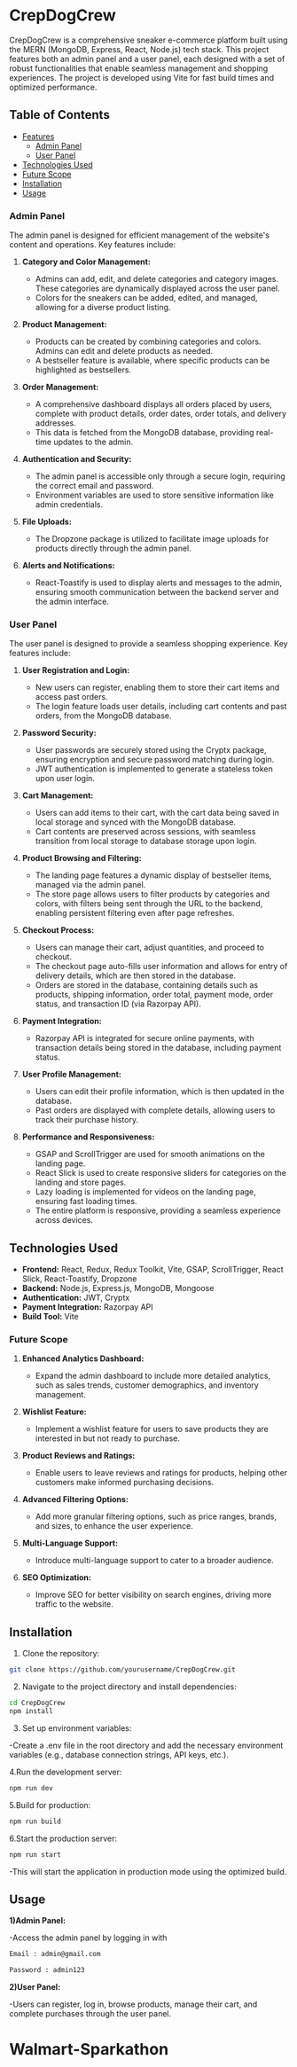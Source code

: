 # CrepDogCrew

CrepDogCrew is a comprehensive sneaker e-commerce platform built using the MERN (MongoDB, Express, React, Node.js) tech stack. This project features both an admin panel and a user panel, each designed with a set of robust functionalities that enable seamless management and shopping experiences. The project is developed using Vite for fast build times and optimized performance.

## Table of Contents

- [Features](#features)
  - [Admin Panel](#admin-panel)
  - [User Panel](#user-panel)
- [Technologies Used](#technologies-used)
- [Future Scope](#future-scope)
- [Installation](#installation)
- [Usage](#usage)

### Admin Panel

The admin panel is designed for efficient management of the website's content and operations. Key features include:

1. **Category and Color Management:**
   - Admins can add, edit, and delete categories and category images. These categories are dynamically displayed across the user panel.
   - Colors for the sneakers can be added, edited, and managed, allowing for a diverse product listing.
   
2. **Product Management:**
   - Products can be created by combining categories and colors. Admins can edit and delete products as needed.
   - A bestseller feature is available, where specific products can be highlighted as bestsellers.

3. **Order Management:**
   - A comprehensive dashboard displays all orders placed by users, complete with product details, order dates, order totals, and delivery addresses.
   - This data is fetched from the MongoDB database, providing real-time updates to the admin.

4. **Authentication and Security:**
   - The admin panel is accessible only through a secure login, requiring the correct email and password.
   - Environment variables are used to store sensitive information like admin credentials.

5. **File Uploads:**
   - The Dropzone package is utilized to facilitate image uploads for products directly through the admin panel.

6. **Alerts and Notifications:**
   - React-Toastify is used to display alerts and messages to the admin, ensuring smooth communication between the backend server and the admin interface.

### User Panel

The user panel is designed to provide a seamless shopping experience. Key features include:

1. **User Registration and Login:**
   - New users can register, enabling them to store their cart items and access past orders.
   - The login feature loads user details, including cart contents and past orders, from the MongoDB database.

2. **Password Security:**
   - User passwords are securely stored using the Cryptx package, ensuring encryption and secure password matching during login.
   - JWT authentication is implemented to generate a stateless token upon user login.

3. **Cart Management:**
   - Users can add items to their cart, with the cart data being saved in local storage and synced with the MongoDB database.
   - Cart contents are preserved across sessions, with seamless transition from local storage to database storage upon login.

4. **Product Browsing and Filtering:**
   - The landing page features a dynamic display of bestseller items, managed via the admin panel.
   - The store page allows users to filter products by categories and colors, with filters being sent through the URL to the backend, enabling persistent filtering even after page refreshes.

5. **Checkout Process:**
   - Users can manage their cart, adjust quantities, and proceed to checkout.
   - The checkout page auto-fills user information and allows for entry of delivery details, which are then stored in the database.
   - Orders are stored in the database, containing details such as products, shipping information, order total, payment mode, order status, and transaction ID (via Razorpay API).

6. **Payment Integration:**
   - Razorpay API is integrated for secure online payments, with transaction details being stored in the database, including payment status.

7. **User Profile Management:**
   - Users can edit their profile information, which is then updated in the database.
   - Past orders are displayed with complete details, allowing users to track their purchase history.

8. **Performance and Responsiveness:**
   - GSAP and ScrollTrigger are used for smooth animations on the landing page.
   - React Slick is used to create responsive sliders for categories on the landing and store pages.
   - Lazy loading is implemented for videos on the landing page, ensuring fast loading times.
   - The entire platform is responsive, providing a seamless experience across devices.


## Technologies Used

- **Frontend:** React, Redux, Redux Toolkit, Vite, GSAP, ScrollTrigger, React Slick, React-Toastify, Dropzone
- **Backend:** Node.js, Express.js, MongoDB, Mongoose
- **Authentication:** JWT, Cryptx
- **Payment Integration:** Razorpay API
- **Build Tool:** Vite

### Future Scope

1. **Enhanced Analytics Dashboard:**
   - Expand the admin dashboard to include more detailed analytics, such as sales trends, customer demographics, and inventory management.

2. **Wishlist Feature:**
   - Implement a wishlist feature for users to save products they are interested in but not ready to purchase.

3. **Product Reviews and Ratings:**
   - Enable users to leave reviews and ratings for products, helping other customers make informed purchasing decisions.

4. **Advanced Filtering Options:**
   - Add more granular filtering options, such as price ranges, brands, and sizes, to enhance the user experience.

5. **Multi-Language Support:**
   - Introduce multi-language support to cater to a broader audience.

6. **SEO Optimization:**
   - Improve SEO for better visibility on search engines, driving more traffic to the website.

## Installation

1. Clone the repository:
```bash
git clone https://github.com/yourusername/CrepDogCrew.git

```
2. Navigate to the project directory and install dependencies:
```sh
cd CrepDogCrew
npm install
```
3. Set up environment variables:

-Create a .env file in the root directory and add the necessary environment variables (e.g., database connection strings, API keys, etc.).

4.Run the development server:
```sh
npm run dev
```
5.Build for production:
```sh
npm run build
```
6.Start the production server:
```sh
npm run start
```
-This will start the application in production mode using the optimized build.

## Usage
**1)Admin Panel:**

-Access the admin panel by logging in with 
```sh
Email : admin@gmail.com
```
```sh
Password : admin123
```
**2)User Panel:**

-Users can register, log in, browse products, manage their cart, and complete purchases through the user panel.

# Walmart-Sparkathon

